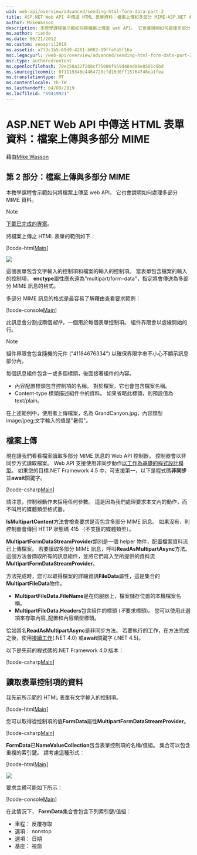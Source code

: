 ```yaml
---
uid: web-api/overview/advanced/sending-html-form-data-part-2
title: ASP.NET Web API 中傳送 HTML 表單資料：檔案上傳和多部分 MIME-ASP.NET 4.x
author: MikeWasson
description: 本教學課程會示範如何將檔案上傳至 web API。 它也會說明如何處理多部分 MIME 資料。
ms.author: riande
ms.date: 06/21/2012
ms.custom: seoapril2019
ms.assetid: a7f3c1b5-69d9-4261-b082-19ffafa5f16a
msc.legacyurl: /web-api/overview/advanced/sending-html-form-data-part-2
msc.type: authoredcontent
ms.openlocfilehash: 70e150a32f208cf75086f959d484d86e8501c6bd
ms.sourcegitcommit: 0f1119340e4464720cfd16d0ff15764746ea1fea
ms.translationtype: MT
ms.contentlocale: zh-TW
ms.lasthandoff: 04/09/2019
ms.locfileid: "59419921"
---
```

# <a name="sending-html-form-data-in-aspnet-web-api-file-upload-and-multipart-mime"></a>ASP.NET Web API 中傳送 HTML 表單資料：檔案上傳與多部分 MIME

藉由[Mike Wasson](https://github.com/MikeWasson)

## <a name="part-2-file-upload-and-multipart-mime"></a>第 2 部分：檔案上傳與多部分 MIME

本教學課程會示範如何將檔案上傳至 web API。 它也會說明如何處理多部分 MIME 資料。

> [!NOTE]
> [下載已完成的專案](https://code.msdn.microsoft.com/ASPNET-Web-API-File-Upload-a8c0fb0d)。


將檔案上傳之 HTML 表單的範例如下：

[!code-html[Main](sending-html-form-data-part-2/samples/sample1.html)]

![](sending-html-form-data-part-2/_static/image1.png)

這個表單包含文字輸入的控制項和檔案的輸入的控制項。 當表單包含檔案的輸入的控制項， **enctype**屬性應永遠為&quot;multipart/form-data&quot;，指定將會傳送為多部分 MIME 訊息的格式。

多部分 MIME 訊息的格式是最容易了解藉由查看要求範例：

[!code-console[Main](sending-html-form-data-part-2/samples/sample2.cmd)]

此訊息會分割成兩個*組件*，一個用於每個表單控制項。 組件界限會以虛線開始的行。

> [!NOTE]
> 組件界限會包含隨機的元件 (&quot;41184676334&quot;) 以確保界限字串不小心不顯示訊息部分內。


每個訊息組件包含一或多個標頭，後面接著組件的內容。

- 內容配置標頭包含控制項的名稱。 對於檔案，它也會包含檔案名稱。
- Content-type 標頭描述組件中的資料。 如果省略此標頭，則預設值為 text/plain。

在上述範例中，使用者上傳檔案，名為 GrandCanyon.jpg，內容類型 image/jpeg;文字輸入的值是&quot;暑假&quot;。

## <a name="file-upload"></a>檔案上傳

現在讓我們看看檔案讀取多部分 MIME 訊息的 Web API 控制器。 控制器會以非同步方式讀取檔案。 Web API 支援使用非同步動作[以工作為基礎的程式設計模型](https://msdn.microsoft.com/library/dd460693.aspx)。 如果您的目標.NET Framework 4.5 中，可支援第一，以下是程式碼**非同步**並**await**關鍵字。

[!code-csharp[Main](sending-html-form-data-part-2/samples/sample3.cs)]

請注意，控制器動作未採用任何參數。 這是因為我們處理要求本文內的動作，而不叫用的媒體類型格式器。

**IsMultipartContent**方法會檢查要求是否包含多部分 MIME 訊息。 如果沒有，則控制器會傳回 HTTP 狀態碼 415 （不支援的媒體類型）。

**MultipartFormDataStreamProvider**類別是一個 helper 物件，配置檔案資料流已上傳檔案。 若要讀取多部分 MIME 訊息，呼叫**ReadAsMultipartAsync**方法。 這個方法會擷取所有的訊息組件，並將它們寫入至所提供的資料流**MultipartFormDataStreamProvider**。

方法完成時，您可以取得檔案的詳細資訊**FileData**屬性，這是集合的**MultipartFileData**物件。

- **MultipartFileData.FileName**是在伺服器上，檔案儲存位置的本機檔案名稱。
- **MultipartFileData.Headers**包含組件的標頭 (*不*要求標頭)。 您可以使用此選項來存取內容\_配置和內容類型標頭。

恰如其名**ReadAsMultipartAsync**是非同步方法。 若要執行的工作，在方法完成之後，使用[接續工作](https://msdn.microsoft.com/library/ee372288.aspx)(.NET 4.0) 或**await**關鍵字 (.NET 4.5)。

以下是先前的程式碼的.NET Framework 4.0 版本：

[!code-csharp[Main](sending-html-form-data-part-2/samples/sample4.cs)]

## <a name="reading-form-control-data"></a>讀取表單控制項的資料

我先前所示範的 HTML 表單有文字輸入的控制項。

[!code-html[Main](sending-html-form-data-part-2/samples/sample5.html)]

您可以取得從控制項的值**FormData**屬性**MultipartFormDataStreamProvider**。

[!code-csharp[Main](sending-html-form-data-part-2/samples/sample6.cs?highlight=15)]

**FormData**已**NameValueCollection**包含表單控制項的名稱/值組。 集合可以包含重複的索引鍵。 請考慮這種形式：

[!code-html[Main](sending-html-form-data-part-2/samples/sample7.html)]

![](sending-html-form-data-part-2/_static/image2.png)

要求主體可能如下所示：

[!code-console[Main](sending-html-form-data-part-2/samples/sample8.cmd)]

在此情況下， **FormData**集合會包含下列索引鍵/值組：

- 車程： 反覆存取
- 選項： nonstop
- 選項： 日期
- 基座： 視窗
